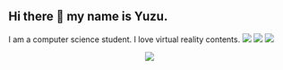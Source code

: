## Hi there 👋 my name is Yuzu.
I am a computer science student. I love virtual reality contents.
![](http://github-profile-summary-cards.vercel.app/api/cards/profile-details?username=yuzukq&theme=graywhite)
![](http://github-profile-summary-cards.vercel.app/api/cards/stats?username=yuzukq&theme=graywhite)
![](http://github-profile-summary-cards.vercel.app/api/cards/most-commit-language?username=yuzukq&theme=graywhite)

<p align="center">
  <a href="https://skillicons.dev">
    <img src="https://skillicons.dev/icons?i=git,kubernetes,docker,c,vim&theme=light" />
  </a>
</p>

